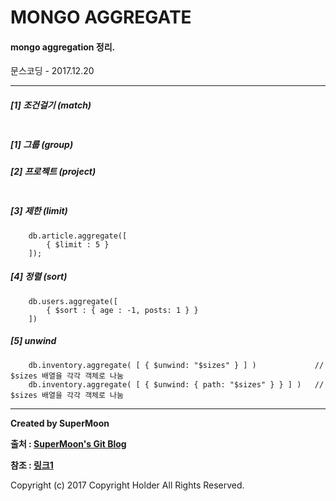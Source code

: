# MONGO AGGREGATE

#### mongo aggregation 정리.

<div class="pull-right"> 문스코딩 - 2017.12.20 </div>

---

##### [1] 조건걸기 (match)

```

```


##### [1] 그룹 (group)


##### [2] 프로젝트 (project)

```

```

##### [3] 제한 (limit)

```
    db.article.aggregate([
        { $limit : 5 }
    ]);
```

##### [4] 정렬 (sort)

```
    db.users.aggregate([
        { $sort : { age : -1, posts: 1 } }
    ])
```

##### [5] unwind

```
    db.inventory.aggregate( [ { $unwind: "$sizes" } ] )             // $sizes 배열을 각각 객체로 나눔
    db.inventory.aggregate( [ { $unwind: { path: "$sizes" } } ] )   // $sizes 배열을 각각 객체로 나눔
```


---

**Created by SuperMoon**

**출처 : [SuperMoon's Git Blog](https://github.com/jm921106)**

**참조 : [링크1]()**

Copyright (c) 2017 Copyright Holder All Rights Reserved.

